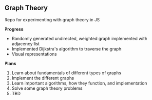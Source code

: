 ## Graph Theory
Repo for experimenting with graph theory in JS

**Progress**
* Randomly generated undirected, weighted graph implemented with adjacency list
* Implemented Dijkstra's algorithm to traverse the graph
* Visual representations

**Plans**
1. Learn about fundamentals of different types of graphs	
2. Implement the different graphs
3. Learn important algorithms, how they function, and implementation
4. Solve some graph theory problems
5. TBD

